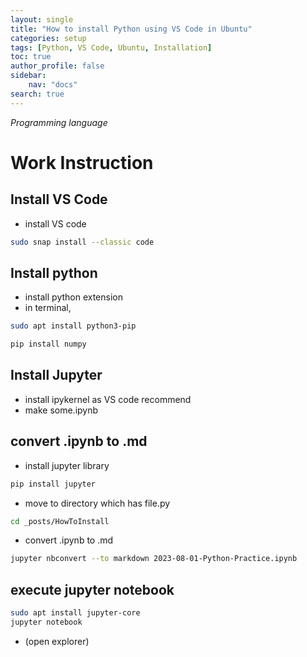 ```yaml
---
layout: single
title: "How to install Python using VS Code in Ubuntu"
categories: setup
tags: [Python, VS Code, Ubuntu, Installation]
toc: true
author_profile: false
sidebar:
    nav: "docs"
search: true
---
```


*Programming language*

# Work Instruction

## Install VS Code
- install VS code

```bash
sudo snap install --classic code
```

## Install python
- install python extension
- in terminal,

```bash
sudo apt install python3-pip
```

```bash
pip install numpy
```

## Install Jupyter
- install ipykernel as VS code recommend
- make some.ipynb

## convert .ipynb to .md
- install jupyter library

```bash
pip install jupyter
```
- move to directory which has file.py

```bash
cd _posts/HowToInstall
```
- convert .ipynb to .md

```bash
jupyter nbconvert --to markdown 2023-08-01-Python-Practice.ipynb
```

## execute jupyter notebook

```bash
sudo apt install jupyter-core
jupyter notebook
```

- (open explorer)